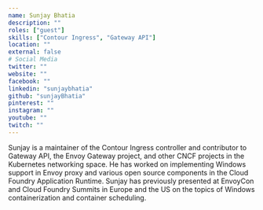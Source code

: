 ```yaml
---
name: Sunjay Bhatia
description: ""
roles: ["guest"]
skills: ["Contour Ingress", "Gateway API"]
location: ""
external: false
# Social Media 
twitter: ""
website: ""
facebook: ""
linkedin: "sunjaybhatia"
github: "sunjayBhatia"
pinterest: ""
instagram: ""
youtube: ""
twitch: ""
---
```


<!-- markdownlint-disable-next-line MD041-->
Sunjay is a maintainer of the Contour Ingress controller and contributor to Gateway API, the Envoy Gateway project, and other CNCF projects in the Kubernetes networking space. He has worked on implementing Windows support in Envoy proxy and various open source components in the Cloud Foundry Application Runtime. Sunjay has previously presented at EnvoyCon and Cloud Foundry Summits in Europe and the US on the topics of Windows containerization and container scheduling.

<!-- ## Highlights

{{< youtube id="ubjwT9Jcgz0" class="youtube-video-shortcode" >}} -->
